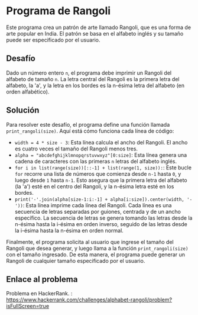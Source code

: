 # Programa de Rangoli

Este programa crea un patrón de arte llamado Rangoli, que es una forma de arte popular en India. El patrón se basa en el alfabeto inglés y su tamaño puede ser especificado por el usuario.

## Desafío

Dado un número entero `n`, el programa debe imprimir un Rangoli del alfabeto de tamaño `n`. La letra central del Rangoli es la primera letra del alfabeto, la 'a', y la letra en los bordes es la n-ésima letra del alfabeto (en orden alfabético).

## Solución

Para resolver este desafío, el programa define una función llamada `print_rangoli(size)`. Aquí está cómo funciona cada línea de código:

- `width = 4 * size - 3`: Esta línea calcula el ancho del Rangoli. El ancho es cuatro veces el tamaño del Rangoli menos tres.
- `alpha = "abcdefghijklmnopqrstuvwxyz"[0:size]`: Esta línea genera una cadena de caracteres con las primeras `n` letras del alfabeto inglés.
- `for i in list(range(size))[::-1] + list(range(1, size)):`: Este bucle `for` recorre una lista de números que comienza desde `n-1` hasta `0`, y luego desde `1` hasta `n-1`. Esto asegura que la primera letra del alfabeto (la 'a') esté en el centro del Rangoli, y la n-ésima letra esté en los bordes.
- `print('-'.join(alpha[size-1:i:-1] + alpha[i:size]).center(width, '-'))`: Esta línea imprime cada línea del Rangoli. Cada línea es una secuencia de letras separadas por guiones, centrada y de un ancho específico. La secuencia de letras se genera tomando las letras desde la n-ésima hasta la i-ésima en orden inverso, seguido de las letras desde la i-ésima hasta la n-ésima en orden normal.

Finalmente, el programa solicita al usuario que ingrese el tamaño del Rangoli que desea generar, y luego llama a la función `print_rangoli(size)` con el tamaño ingresado. De esta manera, el programa puede generar un Rangoli de cualquier tamaño especificado por el usuario.

## Enlace al problema

Problema en HackerRank.
: https://www.hackerrank.com/challenges/alphabet-rangoli/problem?isFullScreen=true
